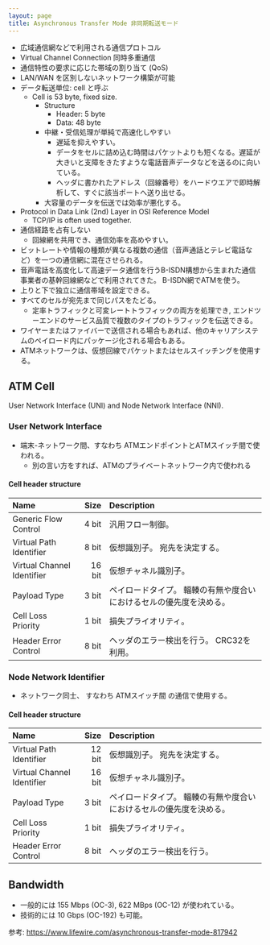 ```yaml
---
layout: page
title: Asynchronous Transfer Mode 非同期転送モード
---
```


* 広域通信網などで利用される通信プロトコル
* Virtual Channel Connection 同時多重通信
* 通信特性の要求に応じた帯域の割り当て (QoS)
* LAN/WAN を区別しないネットワーク構築が可能
* データ転送単位: cell と呼ぶ
    * Cell is 53 byte, fixed size.
        * Structure
            * Header: 5 byte
            * Data: 48 byte 
        * 中継・受信処理が単純で高速化しやすい
            * 遅延を抑えやすい。
            * データをセルに詰め込む時間はパケットよりも短くなる。遅延が大きいと支障をきたすような電話音声データなどを送るのに向いている。
            * ヘッダに書かれたアドレス（回線番号）をハードウエアで即時解析して、すぐに該当ポートへ送り出せる。
        * 大容量のデータを伝送では効率が悪化する。
* Protocol in Data Link (2nd) Layer in OSI Reference Model
    * TCP/IP is often used together.
* 通信経路を占有しない
    * 回線網を共用でき、通信効率を高めやすい。
* ビットレートや情報の種類が異なる複数の通信（音声通話とテレビ電話など）を一つの通信網に混在させられる。
* 音声電話を高度化して高速データ通信を行うB-ISDN構想から生まれた通信事業者の基幹回線網などで利用されてきた。 B-ISDN網でATMを使う。
* 上りと下で独立に通信帯域を設定できる。
* すべてのセルが宛先まで同じパスをたどる。
    * 定率トラフィックと可変レートトラフィックの両方を処理でき, エンドツーエンドのサービス品質で複数のタイプのトラフィックを伝送できる。
* ワイヤーまたはファイバーで送信される場合もあれば、他のキャリアシステムのペイロード内にパッケージ化される場合もある。
* ATMネットワークは、仮想回線でパケットまたはセルスイッチングを使用する。

## ATM Cell

User Network Interface (UNI) and Node Network Interface (NNI).

### User Network Interface

* 端末-ネットワーク間、すなわち ATMエンドポイントとATMスイッチ間で使われる。
    * 別の言い方をすれば、ATMのプライベートネットワーク内で使われる

#### Cell header structure

| Name | Size | Description |
|:--|--:|:--|
| Generic Flow Control | 4 bit | 汎用フロー制御。 |
| Virtual Path Identifier | 8 bit | 仮想識別子。 宛先を決定する。 |
| Virtual Channel Identifier | 16 bit | 仮想チャネル識別子。 |
| Payload Type | 3 bit | ペイロードタイプ。 輻輳の有無や度合いにおけるセルの優先度を決める。 |
| Cell Loss Priority | 1 bit | 損失プライオリティ。 |
| Header Error Control | 8 bit | ヘッダのエラー検出を行う。 CRC32を利用。 |

### Node Network Identifier

* ネットワーク同士、 すなわち ATMスイッチ間 の通信で使用する。

#### Cell header structure

| Name | Size | Description |
|:--|--:|:--|
| Virtual Path Identifier | 12 bit | 仮想識別子。 宛先を決定する。 |
| Virtual Channel Identifier | 16 bit | 仮想チャネル識別子。 |
| Payload Type | 3 bit | ペイロードタイプ。 輻輳の有無や度合いにおけるセルの優先度を決める。 |
| Cell Loss Priority | 1 bit | 損失プライオリティ。 |
| Header Error Control | 8 bit | ヘッダのエラー検出を行う。 |

## Bandwidth

* 一般的には 155 Mbps (OC-3), 622 MBps (OC-12) が使われている。
* 技術的には 10 Gbps (OC-192) も可能。

参考: https://www.lifewire.com/asynchronous-transfer-mode-817942